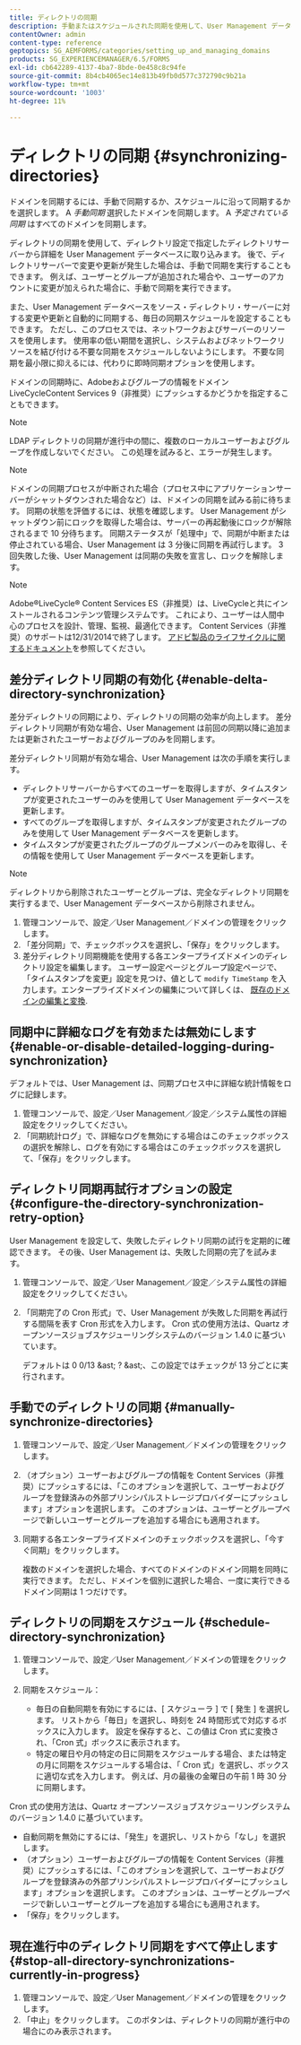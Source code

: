 ```yaml
---
title: ディレクトリの同期
description: 手動またはスケジュールされた同期を使用して、User Management データベースをソースディレクトリサーバーに対する変更と同期する方法を説明します。
contentOwner: admin
content-type: reference
geptopics: SG_AEMFORMS/categories/setting_up_and_managing_domains
products: SG_EXPERIENCEMANAGER/6.5/FORMS
exl-id: cb642289-4137-4ba7-8bde-0e458c8c94fe
source-git-commit: 8b4cb4065ec14e813b49fb0d577c372790c9b21a
workflow-type: tm+mt
source-wordcount: '1003'
ht-degree: 11%

---
```


# ディレクトリの同期 {#synchronizing-directories}

ドメインを同期するには、手動で同期するか、スケジュールに沿って同期するかを選択します。 A *手動同期* 選択したドメインを同期します。 A *予定されている同期* はすべてのドメインを同期します。

ディレクトリの同期を使用して、ディレクトリ設定で指定したディレクトリサーバーから詳細を User Management データベースに取り込みます。 後で、ディレクトリサーバーで変更や更新が発生した場合は、手動で同期を実行することもできます。 例えば、ユーザーとグループが追加された場合や、ユーザーのアカウントに変更が加えられた場合に、手動で同期を実行できます。

また、User Management データベースをソース・ディレクトリ・サーバーに対する変更や更新と自動的に同期する、毎日の同期スケジュールを設定することもできます。 ただし、このプロセスでは、ネットワークおよびサーバーのリソースを使用します。 使用率の低い期間を選択し、システムおよびネットワークリソースを結び付ける不要な同期をスケジュールしないようにします。 不要な同期を最小限に抑えるには、代わりに即時同期オプションを使用します。

ドメインの同期時に、Adobeおよびグループの情報をドメインLiveCycleContent Services 9（非推奨）にプッシュするかどうかを指定することもできます。

>[!NOTE]
>
>LDAP ディレクトリの同期が進行中の間に、複数のローカルユーザーおよびグループを作成しないでください。 この処理を試みると、エラーが発生します。

>[!NOTE]
>
>ドメインの同期プロセスが中断された場合（プロセス中にアプリケーションサーバーがシャットダウンされた場合など）は、ドメインの同期を試みる前に待ちます。 同期の状態を評価するには、状態を確認します。 User Management がシャットダウン前にロックを取得した場合は、サーバーの再起動後にロックが解除されるまで 10 分待ちます。 同期ステータスが「処理中」で、同期が中断または停止されている場合、User Management は 3 分後に同期を再試行します。 3 回失敗した後、User Management は同期の失敗を宣言し、ロックを解除します。

>[!NOTE]
>
>Adobe®LiveCycle® Content Services ES（非推奨）は、LiveCycleと共にインストールされるコンテンツ管理システムです。 これにより、ユーザーは人間中心のプロセスを設計、管理、監視、最適化できます。 Content Services（非推奨）のサポートは12/31/2014で終了します。 [アドビ製品のライフサイクルに関するドキュメント](https://www.adobe.com/jp/support/products/enterprise/eol/eol_matrix.html)を参照してください。

## 差分ディレクトリ同期の有効化 {#enable-delta-directory-synchronization}

差分ディレクトリの同期により、ディレクトリの同期の効率が向上します。 差分ディレクトリ同期が有効な場合、User Management は前回の同期以降に追加または更新されたユーザーおよびグループのみを同期します。

差分ディレクトリ同期が有効な場合、User Management は次の手順を実行します。

* ディレクトリサーバーからすべてのユーザーを取得しますが、タイムスタンプが変更されたユーザーのみを使用して User Management データベースを更新します。
* すべてのグループを取得しますが、タイムスタンプが変更されたグループのみを使用して User Management データベースを更新します。
* タイムスタンプが変更されたグループのグループメンバーのみを取得し、その情報を使用して User Management データベースを更新します。

>[!NOTE]
>
>ディレクトリから削除されたユーザーとグループは、完全なディレクトリ同期を実行するまで、User Management データベースから削除されません。

1. 管理コンソールで、設定／User Management／ドメインの管理をクリックします。
1. 「差分同期」で、チェックボックスを選択し、「保存」をクリックします。
1. 差分ディレクトリ同期機能を使用する各エンタープライズドメインのディレクトリ設定を編集します。 ユーザー設定ページとグループ設定ページで、「タイムスタンプを変更」設定を見つけ、値として `modify TimeStamp` を入力します。エンタープライズドメインの編集について詳しくは、 [既存のドメインの編集と変換](/help/forms/using/admin-help/editing-converting-existing-domains.md#editing-and-converting-existing-domains).

## 同期中に詳細なログを有効または無効にします {#enable-or-disable-detailed-logging-during-synchronization}

デフォルトでは、User Management は、同期プロセス中に詳細な統計情報をログに記録します。

1. 管理コンソールで、設定／User Management／設定／システム属性の詳細設定をクリックしてください。
1. 「同期統計ログ」で、詳細なログを無効にする場合はこのチェックボックスの選択を解除し、ログを有効にする場合はこのチェックボックスを選択して、「保存」をクリックします。

## ディレクトリ同期再試行オプションの設定 {#configure-the-directory-synchronization-retry-option}

User Management を設定して、失敗したディレクトリ同期の試行を定期的に確認できます。 その後、User Management は、失敗した同期の完了を試みます。

1. 管理コンソールで、設定／User Management／設定／システム属性の詳細設定をクリックしてください。
1. 「同期完了の Cron 形式」で、User Management が失敗した同期を再試行する間隔を表す Cron 形式を入力します。 Cron 式の使用方法は、Quartz オープンソースジョブスケジューリングシステムのバージョン 1.4.0 に基づいています。

   デフォルトは 0 0/13 &amp;ast; ? &amp;ast;、この設定ではチェックが 13 分ごとに実行されます。

## 手動でのディレクトリの同期 {#manually-synchronize-directories}

1. 管理コンソールで、設定／User Management／ドメインの管理をクリックします。
1. （オプション）ユーザーおよびグループの情報を Content Services（非推奨）にプッシュするには、「このオプションを選択して、ユーザーおよびグループを登録済みの外部プリンシパルストレージプロバイダーにプッシュします」オプションを選択します。 このオプションは、ユーザーとグループページで新しいユーザーとグループを追加する場合にも適用されます。
1. 同期する各エンタープライズドメインのチェックボックスを選択し、「今すぐ同期」をクリックします。

   複数のドメインを選択した場合、すべてのドメインのドメイン同期を同時に実行できます。 ただし、ドメインを個別に選択した場合、一度に実行できるドメイン同期は 1 つだけです。

## ディレクトリの同期をスケジュール {#schedule-directory-synchronization}

1. 管理コンソールで、設定／User Management／ドメインの管理をクリックします。
1. 同期をスケジュール：

   * 毎日の自動同期を有効にするには、[ スケジューラ ] で [ 発生 ] を選択します。 リストから「毎日」を選択し、時刻を 24 時間形式で対応するボックスに入力します。 設定を保存すると、この値は Cron 式に変換され、「Cron 式」ボックスに表示されます。
   * 特定の曜日や月の特定の日に同期をスケジュールする場合、または特定の月に同期をスケジュールする場合は、「 Cron 式」を選択し、ボックスに適切な式を入力します。 例えば、月の最後の金曜日の午前 1 時 30 分に同期します。

Cron 式の使用方法は、Quartz オープンソースジョブスケジューリングシステムのバージョン 1.4.0 に基づいています。

* 自動同期を無効にするには、「発生」を選択し、リストから「なし」を選択します。
* （オプション）ユーザーおよびグループの情報を Content Services（非推奨）にプッシュするには、「このオプションを選択して、ユーザーおよびグループを登録済みの外部プリンシパルストレージプロバイダーにプッシュします」オプションを選択します。 このオプションは、ユーザーとグループページで新しいユーザーとグループを追加する場合にも適用されます。
* 「保存」をクリックします。

## 現在進行中のディレクトリ同期をすべて停止します {#stop-all-directory-synchronizations-currently-in-progress}

1. 管理コンソールで、設定／User Management／ドメインの管理をクリックします。
1. 「中止」をクリックします。 このボタンは、ディレクトリの同期が進行中の場合にのみ表示されます。
